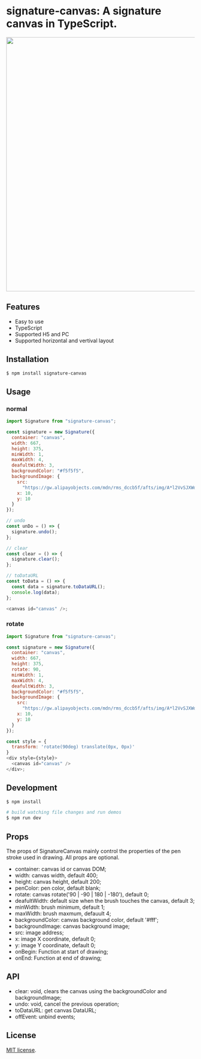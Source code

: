 # signature-canvas: A signature canvas in TypeScript.

<img src='https://gw.alipayobjects.com/mdn/rms_7bc6d8/afts/img/A*dSEaRooBPQwAAAAAAAAAAABkARQnAQ' width=680 />

## Features

- Easy to use
- TypeScript
- Supported H5 and PC
- Supported horizontal and vertival layout

## Installation

```bash
$ npm install signature-canvas
```

## Usage

### normal

```js
import Signature from "signature-canvas";

const signature = new Signature({
  container: "canvas",
  width: 667,
  height: 375,
  minWidth: 1,
  maxWidth: 4,
  deafultWidth: 3,
  backgroundColor: "#f5f5f5",
  backgroundImage: {
    src:
      "https://gw.alipayobjects.com/mdn/rms_dccb5f/afts/img/A*l2VvSJXWdigAAAAAAAAAAABkARQnAQ",
    x: 10,
    y: 10
  }
});

// undo
const unDo = () => {
  signature.undo();
};

// clear
const clear = () => {
  signature.clear();
};

// toDataURL
const toData = () => {
  const data = signature.toDataURL();
  console.log(data);
};

<canvas id="canvas" />;
```

### rotate

```js
import Signature from "signature-canvas";

const signature = new Signature({
  container: "canvas",
  width: 667,
  height: 375,
  rotate: 90,
  minWidth: 1,
  maxWidth: 4,
  deafultWidth: 3,
  backgroundColor: "#f5f5f5",
  backgroundImage: {
    src:
      "https://gw.alipayobjects.com/mdn/rms_dccb5f/afts/img/A*l2VvSJXWdigAAAAAAAAAAABkARQnAQ",
    x: 10,
    y: 10
  }
});

const style = {
  transform: 'rotate(90deg) translate(0px, 0px)'
}
<div style={style}>
  <canvas id="canvas" />
</div>;
```

## Development

```bash
$ npm install

# build watching file changes and run demos
$ npm run dev
```

## Props

The props of SignatureCanvas mainly control the properties of the pen stroke used in drawing. All props are optional.

- container: canvas id or canvas DOM;
- width: canvas width, default 400;
- height: canvas height, default 200;
- penColor: pen color, default blank;
- rotate: canvas rotate('90 | -90 | 180 | -180'), default 0;
- deafultWidth: default size when the brush touches the canvas, default 3;
- minWidth: brush minimum, default 1;
- maxWidth: brush maxmum, defauult 4;
- backgroundColor: canvas background color, default '#fff';
- backgroundImage: canvas background image;
- src: image address;
- x: image X coordinate, default 0;
- y: image Y coordinate, default 0;
- onBegin: Function at start of drawing;
- onEnd: Function at end of drawing;

## API

- clear: void, clears the canvas using the backgroundColor and backgroundImage;
- undo: void, cancel the previous operation;
- toDataURL: get canvas DataURL;
- offEvent: unbind events;

## License

[MIT license](./LICENSE).
